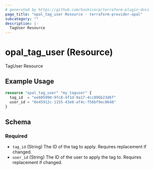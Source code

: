 ```yaml
---
# generated by https://github.com/hashicorp/terraform-plugin-docs
page_title: "opal_tag_user Resource - terraform-provider-opal"
subcategory: ""
description: |-
  TagUser Resource
---
```


# opal_tag_user (Resource)

TagUser Resource

## Example Usage

```terraform
resource "opal_tag_user" "my_taguser" {
  tag_id  = "ee605990-9fc8-4f1d-9a17-4cc096b23d6f"
  user_id = "0e45912c-1155-43e8-af4c-f56bf9ec0648"
}
```

<!-- schema generated by tfplugindocs -->
## Schema

### Required

- `tag_id` (String) The ID of the tag to apply. Requires replacement if changed.
- `user_id` (String) The ID of the user to apply the tag to. Requires replacement if changed.


